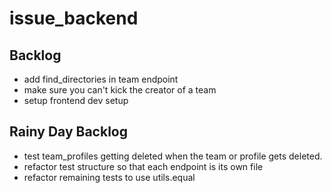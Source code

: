 # issue_backend

## Backlog
- add find_directories in team endpoint
- make sure you can't kick the creator of a team
- setup frontend dev setup

## Rainy Day Backlog
- test team_profiles getting deleted when the team or profile gets deleted.
- refactor test structure so that each endpoint is its own file
- refactor remaining tests to use utils.equal